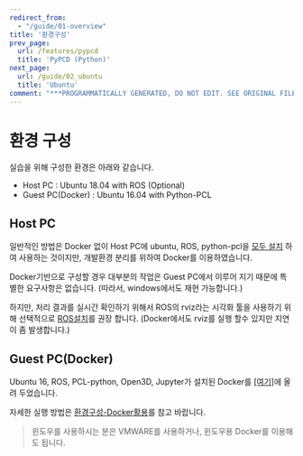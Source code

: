 ```yaml
---
redirect_from:
  - "/guide/01-overview"
title: '환경구성'
prev_page:
  url: /features/pypcd
  title: 'PyPCD (Python)'
next_page:
  url: /guide/02_ubuntu
  title: 'Ubuntu'
comment: "***PROGRAMMATICALLY GENERATED, DO NOT EDIT. SEE ORIGINAL FILES IN /content***"
---
```

# 환경 구성

실습을 위해 구성한 환경은 아래와 같습니다.

- Host PC : Ubuntu 18.04 with ROS (Optional)
- Guest PC(Docker) : Ubuntu 16.04 with Python-PCL

## Host PC

일반적인 방법은 Docker 없이 Host PC에 ubuntu, ROS, python-pcl을 [모두 설치](./02_ubunut.md) 하여 사용하는 것이지만, 개발환경 분리를 위하여 Docker를 이용하였습니다.

Docker기반으로 구성할 경우 대부분의 작업은 Guest PC에서 이루어 지기 때문에 특별한 요구사항은 없습니다. (따라서, windows에서도 재현 가능합니다.)

하지만, 처리 결과를 실시간 확인하기 위해서 ROS의 rviz라는 시각화 툴을 사용하기 위해 선택적으로 [ROS설치](./04_ros.md)를 권장 합니다. (Docker에서도 rviz를 실행 할수 있지만 지연이 좀 발생합니다.)

## Guest PC(Docker)

Ubuntu 16, ROS, PCL-python, Open3D, Jupyter가 설치된 Docker를 [[여기]](https://hub.docker.com/r/adioshun/pcl_to_all/)에 올려 두었습니다.

자세한 실행 방법은 [환경구성-Docker활용](./03_docker.md)를 참고 바랍니다.

> 윈도우를 사용하시는 분은 VMWARE를 사용하거나, 윈도우용 Docker를 이용해도 됩니다.

